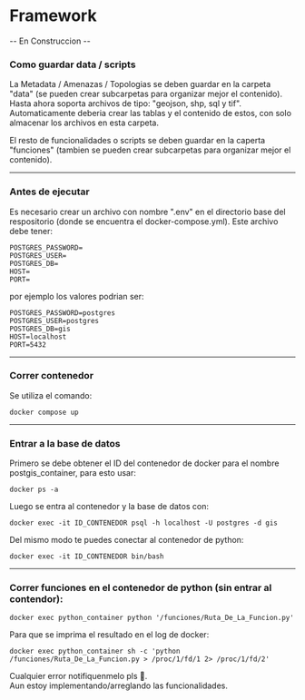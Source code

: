 # Framework

-- En Construccion --

### Como guardar data / scripts
La Metadata / Amenazas / Topologias se deben guardar en la carpeta "data" (se pueden crear subcarpetas para organizar mejor el contenido).
Hasta ahora soporta archivos de tipo: "geojson, shp, sql  y tif". Automaticamente deberia crear las tablas y el contenido de estos, con solo almacenar los archivos en esta carpeta.

El resto de funcionalidades o scripts se deben guardar en la caperta "funciones" (tambien se pueden crear subcarpetas para organizar mejor el contenido).

---
### Antes de ejecutar

Es necesario crear un archivo con nombre ".env" en el directorio base del respositorio (donde se encuentra el docker-compose.yml). Este archivo debe tener:

```
POSTGRES_PASSWORD=
POSTGRES_USER=
POSTGRES_DB=
HOST=
PORT=
```
por ejemplo los valores podrian ser:
```
POSTGRES_PASSWORD=postgres
POSTGRES_USER=postgres
POSTGRES_DB=gis
HOST=localhost
PORT=5432
```
---

### Correr contenedor

Se utiliza el comando:
```
docker compose up
```
___
### Entrar a la base de datos

Primero se debe obtener el ID del contenedor de docker para el nombre postgis_container, para esto usar:
```
docker ps -a
```

Luego se entra al contenedor y la base de datos con:
```
docker exec -it ID_CONTENEDOR psql -h localhost -U postgres -d gis
```

Del mismo modo te puedes conectar al contenedor de python:
```
docker exec -it ID_CONTENEDOR bin/bash
```
---
### Correr funciones en el contenedor de python (sin entrar al contendor):
```
docker exec python_container python '/funciones/Ruta_De_La_Funcion.py'
```
Para que se imprima el resultado en el log de docker:
```
docker exec python_container sh -c 'python /funciones/Ruta_De_La_Funcion.py > /proc/1/fd/1 2> /proc/1/fd/2'
```



Cualquier error notifiquenmelo pls 🥺. \
Aun estoy implementando/arreglando las funcionalidades.

